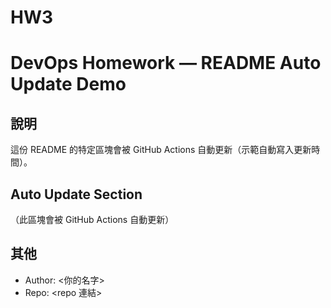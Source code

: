 # HW3
# DevOps Homework — README Auto Update Demo

## 說明
這份 README 的特定區塊會被 GitHub Actions 自動更新（示範自動寫入更新時間）。

## Auto Update Section
<!--START_SECTION:update-->
（此區塊會被 GitHub Actions 自動更新）
<!--END_SECTION:update-->

## 其他
- Author: <你的名字>
- Repo: <repo 連結>
